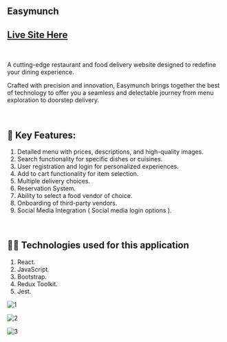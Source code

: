 ## Easymunch

## [Live Site Here](https://easymunch.netlify.app/)

<br>

A cutting-edge restaurant and food delivery website designed to redefine your dining experience.

Crafted with precision and innovation, Easymunch brings together the best of technology 
to offer you a seamless and delectable journey from menu exploration to doorstep delivery.

<br>

## 🌟 Key Features:

1. Detailed menu with prices, descriptions, and high-quality images.
2. Search functionality for specific dishes or cuisines.
3. User registration and login for personalized experiences.
4. Add to cart functionality for item selection.
5. Multiple delivery choices.
6. Reservation System.
7. Ability to select a food vendor of choice.
8. Onboarding of third-party vendors.
9. Social Media Integration ( Social media login options ).


<br>

## 👨‍💻 Technologies used for this application

1. React.
2. JavaScript.
3. Bootstrap.
4. Redux Toolkit.
5. Jest.


![1](https://github.com/Sir-Rumeh/easymunch/assets/95687544/da98c8a6-6ec6-4836-9ce8-02dea38069d8)

![2](https://github.com/Sir-Rumeh/easymunch/assets/95687544/51aff656-82fb-4a2b-aff0-081140b1bf52)

![3](https://github.com/Sir-Rumeh/easymunch/assets/95687544/8fe71848-f7f8-475d-bc95-7a2242018820)

